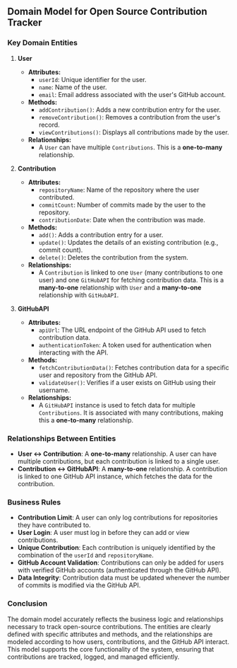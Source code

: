 ## Domain Model for Open Source Contribution Tracker

### Key Domain Entities

1. **User**
   - **Attributes:**
     - `userId`: Unique identifier for the user.
     - `name`: Name of the user.
     - `email`: Email address associated with the user's GitHub account.
   - **Methods:**
     - `addContribution()`: Adds a new contribution entry for the user.
     - `removeContribution()`: Removes a contribution from the user's record.
     - `viewContributions()`: Displays all contributions made by the user.
   - **Relationships:**
     - A `User` can have multiple `Contributions`. This is a **one-to-many** relationship.
   
2. **Contribution**
   - **Attributes:**
     - `repositoryName`: Name of the repository where the user contributed.
     - `commitCount`: Number of commits made by the user to the repository.
     - `contributionDate`: Date when the contribution was made.
   - **Methods:**
     - `add()`: Adds a contribution entry for a user.
     - `update()`: Updates the details of an existing contribution (e.g., commit count).
     - `delete()`: Deletes the contribution from the system.
   - **Relationships:**
     - A `Contribution` is linked to one `User` (many contributions to one user) and one `GitHubAPI` for fetching contribution data. This is a **many-to-one** relationship with `User` and a **many-to-one** relationship with `GitHubAPI`.

3. **GitHubAPI**
   - **Attributes:**
     - `apiUrl`: The URL endpoint of the GitHub API used to fetch contribution data.
     - `authenticationToken`: A token used for authentication when interacting with the API.
   - **Methods:**
     - `fetchContributionData()`: Fetches contribution data for a specific user and repository from the GitHub API.
     - `validateUser()`: Verifies if a user exists on GitHub using their username.
   - **Relationships:**
     - A `GitHubAPI` instance is used to fetch data for multiple `Contributions`. It is associated with many contributions, making this a **one-to-many** relationship.

### Relationships Between Entities

- **User ↔ Contribution**: A **one-to-many** relationship. A user can have multiple contributions, but each contribution is linked to a single user.
- **Contribution ↔ GitHubAPI**: A **many-to-one** relationship. A contribution is linked to one GitHub API instance, which fetches the data for the contribution.

### Business Rules
- **Contribution Limit**: A user can only log contributions for repositories they have contributed to.
- **User Login**: A user must log in before they can add or view contributions.
- **Unique Contribution**: Each contribution is uniquely identified by the combination of the `userId` and `repositoryName`.
- **GitHub Account Validation**: Contributions can only be added for users with verified GitHub accounts (authenticated through the GitHub API).
- **Data Integrity**: Contribution data must be updated whenever the number of commits is modified via the GitHub API.

### Conclusion
The domain model accurately reflects the business logic and relationships necessary to track open-source contributions. The entities are clearly defined with specific attributes and methods, and the relationships are modeled according to how users, contributions, and the GitHub API interact. This model supports the core functionality of the system, ensuring that contributions are tracked, logged, and managed efficiently.

